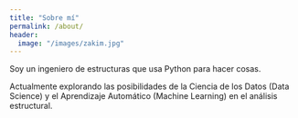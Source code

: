 ```yaml
---
title: "Sobre mí"
permalink: /about/
header:
  image: "/images/zakim.jpg"
---
```


Soy un ingeniero de estructuras que usa Python para hacer cosas.

Actualmente explorando las posibilidades de la Ciencia de los Datos (Data Science) y el Aprendizaje Automático (Machine Learning) en el análisis estructural.
